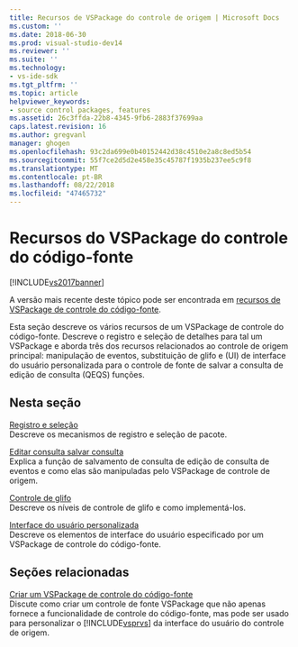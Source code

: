 ```yaml
---
title: Recursos de VSPackage do controle de origem | Microsoft Docs
ms.custom: ''
ms.date: 2018-06-30
ms.prod: visual-studio-dev14
ms.reviewer: ''
ms.suite: ''
ms.technology:
- vs-ide-sdk
ms.tgt_pltfrm: ''
ms.topic: article
helpviewer_keywords:
- source control packages, features
ms.assetid: 26c3ffda-22b8-4345-9fb6-2883f37699aa
caps.latest.revision: 16
ms.author: gregvanl
manager: ghogen
ms.openlocfilehash: 93c2da699e0b40152442d38c4510e2a8c8ed5b54
ms.sourcegitcommit: 55f7ce2d5d2e458e35c45787f1935b237ee5c9f8
ms.translationtype: MT
ms.contentlocale: pt-BR
ms.lasthandoff: 08/22/2018
ms.locfileid: "47465732"
---
```

# <a name="source-control-vspackage-features"></a>Recursos do VSPackage do controle do código-fonte
[!INCLUDE[vs2017banner](../../includes/vs2017banner.md)]

A versão mais recente deste tópico pode ser encontrada em [recursos de VSPackage de controle do código-fonte](https://docs.microsoft.com/visualstudio/extensibility/internals/source-control-vspackage-features).  
  
Esta seção descreve os vários recursos de um VSPackage de controle do código-fonte. Descreve o registro e seleção de detalhes para tal um VSPackage e aborda três dos recursos relacionados ao controle de origem principal: manipulação de eventos, substituição de glifo e (UI) de interface do usuário personalizada para o controle de fonte de salvar a consulta de edição de consulta (QEQS) funções.  
  
## <a name="in-this-section"></a>Nesta seção  
 [Registro e seleção](../../extensibility/internals/registration-and-selection-source-control-vspackage.md)  
 Descreve os mecanismos de registro e seleção de pacote.  
  
 [Editar consulta salvar consulta](../../extensibility/internals/query-edit-query-save-source-control-vspackage.md)  
 Explica a função de salvamento de consulta de edição de consulta de eventos e como elas são manipuladas pelo VSPackage de controle de origem.  
  
 [Controle de glifo](../../extensibility/internals/glyph-control-source-control-vspackage.md)  
 Descreve os níveis de controle de glifo e como implementá-los.  
  
 [Interface do usuário personalizada](../../extensibility/internals/custom-user-interface-source-control-vspackage.md)  
 Descreve os elementos de interface do usuário especificado por um VSPackage de controle do código-fonte.  
  
## <a name="related-sections"></a>Seções relacionadas  
 [Criar um VSPackage de controle do código-fonte](../../extensibility/internals/creating-a-source-control-vspackage.md)  
 Discute como criar um controle de fonte VSPackage que não apenas fornece a funcionalidade de controle do código-fonte, mas pode ser usado para personalizar o [!INCLUDE[vsprvs](../../includes/vsprvs-md.md)] da interface do usuário do controle de origem.

